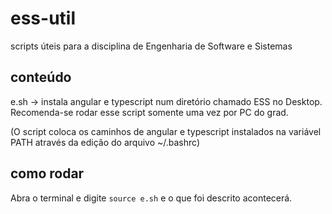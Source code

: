 # ess-util
scripts úteis para a disciplina de Engenharia de Software e Sistemas

## conteúdo
e.sh -> instala angular e typescript num diretório chamado ESS no Desktop. Recomenda-se rodar esse script somente uma vez por PC do grad. 

(O script coloca os caminhos de angular e typescript instalados na variável PATH através da edição do arquivo ~/.bashrc)

## como rodar
Abra o terminal e digite `source e.sh` e o que foi descrito acontecerá.